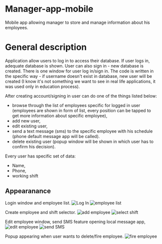 # Manager-app-mobile

Mobile app allowing manager to store and manage information about his employees.

# General description

Application allow users to log in to access their database. If user logs in, adequate database is shown. User can
also sign in - new database is created.
There is one window for user log in/sign in. The code is written in the specific way - if username doesn't exist in
database, new user will be created (I know it's not something we want to see in real life applications, it was used only
in education process).

After creating account/signing in user can do one of the things listed below:
* browse through the list of employees specific for logged in user (employees are shown in form of list, every position
can be tapped to get more information about specific employee),
* add new user,
* edit existing user,
* send a text message (sms) to the specific employee with his schedule (phone default message app will be called).
* delete existing user (popup window will be shown in which user has to confirm his decision).

Every user has specific set of data:
* Name,
* Phone,
* working shift

## Appearanance

Login window and employee list.
![Log In](img/login.jpg)
![employee list](img/employeelist.jpg)

Create employee and shift selector.
![add employee](img/createemployee.jpg)
![select shift](img/selectshift.jpg)

Edit employee window, send SMS feature opening local message app,
![edit employee](img/editemployee.jpg)
![send SMS](img/sendsms.jpg)

Popup appearing when user wants to delete/fire employee.
![fire employee](img/fireemployee.jpg)


